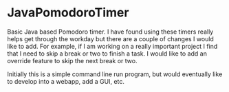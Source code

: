 # JavaPomodoroTimer
 Basic Java based Pomodoro timer. I have found using these timers really helps get through the workday but there are a couple of changes I would like to add. For example, if I am working on a really important project I find that I need to skip a break or two to finish a task. I would like to add an override feature to skip the next break or two. 

Initially this is a simple command line run program, but would eventually like to develop into a webapp, add a GUI, etc.  


